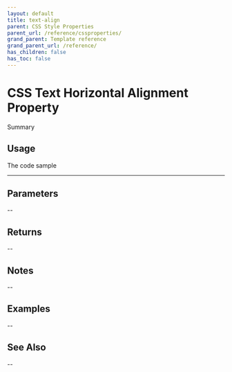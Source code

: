```yaml
---
layout: default
title: text-align
parent: CSS Style Properties
parent_url: /reference/cssproperties/
grand_parent: Template reference
grand_parent_url: /reference/
has_children: false
has_toc: false
---
```


# CSS Text Horizontal Alignment Property

Summary

## Usage

 The code sample

---

## Parameters

--

## Returns 

--

## Notes


-- 

## Examples


--


## See Also


--

